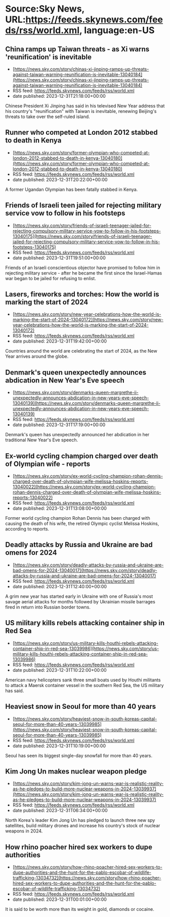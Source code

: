 # Source:Sky News, URL:https://feeds.skynews.com/feeds/rss/world.xml, language:en-US

## China ramps up Taiwan threats - as Xi warns 'reunification' is inevitable
 - [https://news.sky.com/story/chinas-xi-jinping-ramps-up-threats-against-taiwan-warning-reunification-is-inevitable-13040184](https://news.sky.com/story/chinas-xi-jinping-ramps-up-threats-against-taiwan-warning-reunification-is-inevitable-13040184)
 - RSS feed: https://feeds.skynews.com/feeds/rss/world.xml
 - date published: 2023-12-31T21:18:00+00:00

Chinese President Xi Jinping has said in his televised New Year address that his country's "reunification" with Taiwan is inevitable, renewing Beijing's threats to take over the self-ruled island.

## Runner who competed at London 2012 stabbed to death in Kenya
 - [https://news.sky.com/story/former-olympian-who-competed-at-london-2012-stabbed-to-death-in-kenya-13040180](https://news.sky.com/story/former-olympian-who-competed-at-london-2012-stabbed-to-death-in-kenya-13040180)
 - RSS feed: https://feeds.skynews.com/feeds/rss/world.xml
 - date published: 2023-12-31T20:22:00+00:00

A former Ugandan Olympian has been fatally stabbed in Kenya.&#160;

## Friends of Israeli teen jailed for rejecting military service vow to follow in his footsteps
 - [https://news.sky.com/story/friends-of-israeli-teenager-jailed-for-rejecting-compulsory-military-service-vow-to-follow-in-his-footsteps-13040175](https://news.sky.com/story/friends-of-israeli-teenager-jailed-for-rejecting-compulsory-military-service-vow-to-follow-in-his-footsteps-13040175)
 - RSS feed: https://feeds.skynews.com/feeds/rss/world.xml
 - date published: 2023-12-31T19:51:00+00:00

Friends of an Israeli conscientious objector have promised to follow him in rejecting military service - after he became the first since the Israel-Hamas war began to be jailed for refusing to enlist.

## Lasers, fireworks and torches: How the world is marking the start of 2024
 - [https://news.sky.com/story/new-year-celebrations-how-the-world-is-marking-the-start-of-2024-13040172](https://news.sky.com/story/new-year-celebrations-how-the-world-is-marking-the-start-of-2024-13040172)
 - RSS feed: https://feeds.skynews.com/feeds/rss/world.xml
 - date published: 2023-12-31T19:42:00+00:00

Countries around the world are celebrating the start of 2024, as the New Year arrives around the globe.

## Denmark's queen unexpectedly announces abdication in New Year's Eve speech
 - [https://news.sky.com/story/denmarks-queen-margrethe-ii-unexpectedly-announces-abdication-in-new-years-eve-speech-13040139](https://news.sky.com/story/denmarks-queen-margrethe-ii-unexpectedly-announces-abdication-in-new-years-eve-speech-13040139)
 - RSS feed: https://feeds.skynews.com/feeds/rss/world.xml
 - date published: 2023-12-31T17:19:00+00:00

Denmark's queen has unexpectedly announced her abdication in her traditional New Year's Eve speech.

## Ex-world cycling champion charged over death of Olympian wife - reports
 - [https://news.sky.com/story/ex-world-cycling-champion-rohan-dennis-charged-over-death-of-olympian-wife-melissa-hoskins-reports-13040022](https://news.sky.com/story/ex-world-cycling-champion-rohan-dennis-charged-over-death-of-olympian-wife-melissa-hoskins-reports-13040022)
 - RSS feed: https://feeds.skynews.com/feeds/rss/world.xml
 - date published: 2023-12-31T13:08:00+00:00

Former world cycling champion Rohan Dennis has been charged with causing the death of his wife, the retired Olympic cyclist Melissa Hoskins, according to reports.

## Deadly attacks by Russia and Ukraine are bad omens for 2024
 - [https://news.sky.com/story/deadly-attacks-by-russia-and-ukraine-are-bad-omens-for-2024-13040017](https://news.sky.com/story/deadly-attacks-by-russia-and-ukraine-are-bad-omens-for-2024-13040017)
 - RSS feed: https://feeds.skynews.com/feeds/rss/world.xml
 - date published: 2023-12-31T12:40:00+00:00

A grim new year has started early in Ukraine with one of Russia's most savage aerial attacks for months followed by Ukrainian missile barrages fired in return into Russian border towns.

## US military kills rebels attacking container ship in Red Sea
 - [https://news.sky.com/story/us-military-kills-houthi-rebels-attacking-container-ship-in-red-sea-13039986](https://news.sky.com/story/us-military-kills-houthi-rebels-attacking-container-ship-in-red-sea-13039986)
 - RSS feed: https://feeds.skynews.com/feeds/rss/world.xml
 - date published: 2023-12-31T10:22:00+00:00

American navy helicopters sank three small boats used by Houthi militants to attack a Maersk container vessel in the southern Red Sea, the US military has said.

## Heaviest snow in Seoul for more than 40 years
 - [https://news.sky.com/story/heaviest-snow-in-south-koreas-capital-seoul-for-more-than-40-years-13039985](https://news.sky.com/story/heaviest-snow-in-south-koreas-capital-seoul-for-more-than-40-years-13039985)
 - RSS feed: https://feeds.skynews.com/feeds/rss/world.xml
 - date published: 2023-12-31T10:19:00+00:00

Seoul has seen its biggest single-day snowfall for more than 40 years.

## Kim Jong Un makes nuclear weapon pledge
 - [https://news.sky.com/story/kim-jong-un-warns-war-is-realistic-reality-as-he-pledges-to-build-more-nuclear-weapons-in-2024-13039937](https://news.sky.com/story/kim-jong-un-warns-war-is-realistic-reality-as-he-pledges-to-build-more-nuclear-weapons-in-2024-13039937)
 - RSS feed: https://feeds.skynews.com/feeds/rss/world.xml
 - date published: 2023-12-31T06:34:00+00:00

North Korea's leader Kim Jong Un has pledged to launch three new spy satellites, build military drones and increase his country's stock of nuclear weapons in 2024.

## How rhino poacher hired sex workers to dupe authorities
 - [https://news.sky.com/story/how-rhino-poacher-hired-sex-workers-to-dupe-authorities-and-the-hunt-for-the-pablo-escobar-of-wildlife-trafficking-13034732](https://news.sky.com/story/how-rhino-poacher-hired-sex-workers-to-dupe-authorities-and-the-hunt-for-the-pablo-escobar-of-wildlife-trafficking-13034732)
 - RSS feed: https://feeds.skynews.com/feeds/rss/world.xml
 - date published: 2023-12-31T00:01:00+00:00

It is said to be worth more than its weight in gold, diamonds or cocaine.

